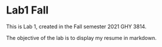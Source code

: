 # Lab1 Fall
This is Lab 1, created in the Fall semester 2021 GHY 3814.

The objective of the lab is to display my resume in markdown.
